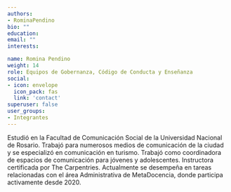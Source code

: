 ```yaml
---
authors:
- RominaPendino
bio: ""
education:
email: ""
interests:

name: Romina Pendino
weight: 14
role: Equipos de Gobernanza, Código de Conducta y Enseñanza
social:
- icon: envelope
  icon_pack: fas
  link: 'contact'
superuser: false
user_groups:
- Integrantes
---
```


Estudió en la Facultad de Comunicación Social de la Universidad Nacional de Rosario. Trabajó para numerosos medios de comunicación de la ciudad y se especializó en comunicación en turismo. Trabajó como coordinadora de espacios de comunicación para jóvenes y adolescentes. Instructora certificada por The Carpentries. Actualmente se desempeña en tareas relacionadas con el área Administrativa de MetaDocencia, donde participa activamente desde 2020.

